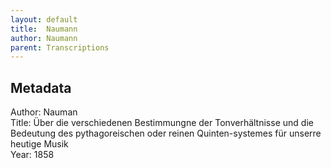 ```yaml
---
layout: default
title:  Naumann
author: Naumann
parent: Transcriptions
---
```


## Metadata
Author: Nauman  
Title: Über die verschiedenen Bestimmungne der Tonverhältnisse und die Bedeutung des pythagoreischen oder reinen Quinten-systemes für unserre heutige Musik  
Year: 1858  
